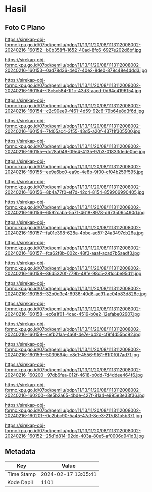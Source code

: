 # Hasil

## Foto C Plano

https://sirekap-obj-formc.kpu.go.id/07bd/pemilu/pdpr/11/13/11/20/08/1113112008002-20240216-160152--b0b358ff-1652-40ad-8fc6-6927e202d6bf.jpg

https://sirekap-obj-formc.kpu.go.id/07bd/pemilu/pdpr/11/13/11/20/08/1113112008002-20240216-160153--0ad78d36-4e07-40e2-8de0-879c48e4ddd3.jpg

https://sirekap-obj-formc.kpu.go.id/07bd/pemilu/pdpr/11/13/11/20/08/1113112008002-20240216-160154--f8c5c584-1f1c-43d3-aacd-0d64c4196154.jpg

https://sirekap-obj-formc.kpu.go.id/07bd/pemilu/pdpr/11/13/11/20/08/1113112008002-20240216-160154--c2c90ee9-f461-4d59-92c6-79b64e8d3f6d.jpg

https://sirekap-obj-formc.kpu.go.id/07bd/pemilu/pdpr/11/13/11/20/08/1113112008002-20240216-160154--7fd05ac4-3f55-43d5-a20f-437f1f305500.jpg

https://sirekap-obj-formc.kpu.go.id/07bd/pemilu/pdpr/11/13/11/20/08/1113112008002-20240216-160155--dc28a049-09e4-4135-97b3-01833dede0be.jpg

https://sirekap-obj-formc.kpu.go.id/07bd/pemilu/pdpr/11/13/11/20/08/1113112008002-20240216-160155--ee9e6bc0-ea9c-4e8b-9f00-cf04b259f595.jpg

https://sirekap-obj-formc.kpu.go.id/07bd/pemilu/pdpr/11/13/11/20/08/1113112008002-20240216-160156--8b4a77f0-ef7d-42c4-8154-859906990405.jpg

https://sirekap-obj-formc.kpu.go.id/07bd/pemilu/pdpr/11/13/11/20/08/1113112008002-20240216-160156--6592caba-5a71-4618-8978-d673506c490d.jpg

https://sirekap-obj-formc.kpu.go.id/07bd/pemilu/pdpr/11/13/11/20/08/1113112008002-20240216-160157--fa01e398-628a-4bbe-ad57-24a3497cb26a.jpg

https://sirekap-obj-formc.kpu.go.id/07bd/pemilu/pdpr/11/13/11/20/08/1113112008002-20240216-160157--fca62f8b-002c-48f3-aaaf-acad7b5aadf3.jpg

https://sirekap-obj-formc.kpu.go.id/07bd/pemilu/pdpr/11/13/11/20/08/1113112008002-20240216-160158--86d5320f-779b-48fe-98c5-281ccbe95d11.jpg

https://sirekap-obj-formc.kpu.go.id/07bd/pemilu/pdpr/11/13/11/20/08/1113112008002-20240216-160158--32b0d3c4-6936-40d6-ae91-ac04b83d828c.jpg

https://sirekap-obj-formc.kpu.go.id/07bd/pemilu/pdpr/11/13/11/20/08/1113112008002-20240216-160158--ec6a1f01-4cac-4519-b0e2-12efabe02907.jpg

https://sirekap-obj-formc.kpu.go.id/07bd/pemilu/pdpr/11/13/11/20/08/1113112008002-20240216-160159--cefb21aa-4a6f-4e7e-b42d-cf9f4d55bc92.jpg

https://sirekap-obj-formc.kpu.go.id/07bd/pemilu/pdpr/11/13/11/20/08/1113112008002-20240216-160159--5039694c-e8c1-4556-9f61-81f0f0f7ad71.jpg

https://sirekap-obj-formc.kpu.go.id/07bd/pemilu/pdpr/11/13/11/20/08/1113112008002-20240216-160200--97db6fea-012f-4618-b0dd-7d4ddee464f6.jpg

https://sirekap-obj-formc.kpu.go.id/07bd/pemilu/pdpr/11/13/11/20/08/1113112008002-20240216-160200--8e5b2a65-4bde-427f-81a4-e995e3e33f36.jpg

https://sirekap-obj-formc.kpu.go.id/07bd/pemilu/pdpr/11/13/11/20/08/1113112008002-20240216-160201--0c2bbc90-5a45-47a1-8ee3-217d81b5b371.jpg

https://sirekap-obj-formc.kpu.go.id/07bd/pemilu/pdpr/11/13/11/20/08/1113112008002-20240216-160152--25d1d814-92dd-403a-80e5-af0006d941d3.jpg


## Metadata

| Key        | Value               |
| ---------- | ------------------- |
| Time Stamp | 2024-02-17 13:05:41 |
| Kode Dapil | 1101                |



